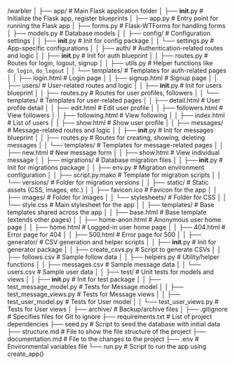 /warbler
│
├── app/                           # Main Flask application folder
│   ├── __init__.py                # Initialize the Flask app, register blueprints
│   ├── app.py                     # Entry point for running the Flask app
│   ├── forms.py                   # Flask-WTForms for handling forms
│   ├── models.py                  # Database models
│
│   ├── config/                    # Configuration settings
│   │   ├── __init__.py            # Init for config package
│   │   └── settings.py            # App-specific configurations
│
│   ├── auth/                      # Authentication-related routes and logic
│   │   ├── __init__.py            # Init for auth blueprint
│   │   ├── routes.py              # Routes for login, logout, signup
│   │   ├── utils.py               # Helper functions like `do_login`, `do_logout`
│   │   └── templates/             # Templates for auth-related pages
│   │       ├── login.html         # Login page
│   │       ├── signup.html        # Signup page
│
│   ├── users/                     # User-related routes and logic
│   │   ├── __init__.py            # Init for users blueprint
│   │   ├── routes.py              # Routes for user profiles, followers
│   │   └── templates/             # Templates for user-related pages
│   │       ├── detail.html        # User profile detail
│   │       ├── edit.html          # Edit user profile
│   │       ├── followers.html     # View followers
│   │       ├── following.html     # View following
│   │       ├── index.html         # List of users
│   │       ├── show.html          # Show user profile
│
│   ├── messages/                  # Message-related routes and logic
│   │   ├── __init__.py            # Init for messages blueprint
│   │   ├── routes.py              # Routes for creating, showing, deleting messages
│   │   └── templates/             # Templates for message-related pages
│   │       ├── new.html           # New message form
│   │       ├── show.html          # View individual message
│
│   ├── migrations/                # Database migration files
│   │   ├── __init__.py            # Init for migrations package
│   │   ├── env.py                 # Migration environment configuration
│   │   ├── script.py.mako         # Template for migration scripts
│   │   └── versions/              # Folder for migration versions
│
│   ├── static/                    # Static assets (CSS, images, etc.)
│   │   ├── favicon.ico            # Favicon for the app
│   │   ├── images/                # Folder for images
│   │   └── stylesheets/           # Folder for CSS
│   │       └── style.css          # Main stylesheet for the app
│
│   ├── templates/                 # Base templates shared across the app
│   │   ├── base.html              # Base template (extends other pages)
│   │   ├── home-anon.html         # Anonymous user home page
│   │   ├── home.html              # Logged-in user home page
│   │   ├── 404.html               # Error page for 404
│   │   ├── 500.html               # Error page for 500
│
│   ├── generator/                 # CSV generation and helper scripts
│   │   ├── __init__.py            # Init for generator package
│   │   ├── create_csvs.py         # Script to generate CSVs
│   │   ├── follows.csv            # Sample follow data
│   │   ├── helpers.py             # Utility/helper functions
│   │   ├── messages.csv           # Sample message data
│   │   └── users.csv              # Sample user data
│
│   ├── test/                      # Unit tests for models and views
│   │   ├── __init__.py            # Init for test package
│   │   ├── test_message_model.py  # Tests for Message model
│   │   ├── test_message_views.py  # Tests for Message views
│   │   ├── test_user_model.py     # Tests for User model
│   │   └── test_user_views.py     # Tests for User views
│
├── archive/                       # Backup/archive files
│
├── .gitignore                     # Specifies files for Git to ignore
├── requirements.txt               # List of project dependencies
├── seed.py                        # Script to seed the database with initial data
├── structure.md                   # File to show the file structure of the project
├── documentation.md               # File to the changes to the project
├── .env                           # Environmental variables file
└── run.py                         # Script to run the app using create_app()
